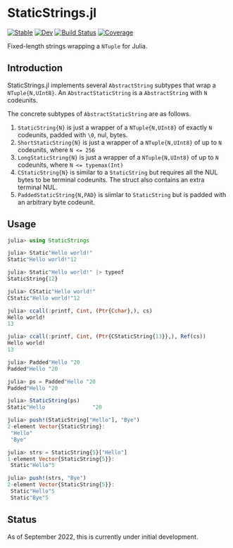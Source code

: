 # StaticStrings.jl

[![Stable](https://img.shields.io/badge/docs-stable-blue.svg)](https://mkitti.github.io/StaticStrings.jl/stable/)
[![Dev](https://img.shields.io/badge/docs-dev-blue.svg)](https://mkitti.github.io/StaticStrings.jl/dev/)
[![Build Status](https://github.com/mkitti/StaticStrings.jl/actions/workflows/CI.yml/badge.svg?branch=main)](https://github.com/mkitti/StaticStrings.jl/actions/workflows/CI.yml?query=branch%3Amain)
[![Coverage](https://codecov.io/gh/mkitti/StaticStrings.jl/branch/main/graph/badge.svg)](https://codecov.io/gh/mkitti/StaticStrings.jl)

Fixed-length strings wrapping a `NTuple` for Julia.

## Introduction

StaticStrings.jl implements several `AbstractString` subtypes that wrap a `NTuple{N,UInt8}`. An `AbstractStaticString` is a `AbstractString` with `N` codeunits.

The concrete subtypes of `AbstractStaticString` are as follows.
1. `StaticString{N}` is just a wrapper of a `NTuple{N,UInt8}` of exactly `N` codeunits, padded with `\0`, nul, bytes.
2. `ShortStaticString{N}` is just a wrapper of a `NTuple{N,UInt8}` of up to `N` codeunits, where `N <= 256`
3. `LongStaticString{N}` is just a wrapper of a `NTuple{N,UInt8}` of up to `N` codeunits, where `N <= typemax(Int)`
4. `CStaticString{N}` is similar to a `StaticString` but requires all the NUL bytes to be terminal codeunits. The struct also contains an extra terminal NUL.
5. `PaddedStaticString{N,PAD}` is siimlar to `StaticString` but is padded with an arbitrary byte codeunit.

## Usage

```julia
julia> using StaticStrings

julia> Static"Hello world!"
Static"Hello world!"12

julia> Static"Hello world!" |> typeof
StaticString{12}

julia> CStatic"Hello world!"
CStatic"Hello world!"12

julia> ccall(:printf, Cint, (Ptr{Cchar},), cs)
Hello world!
13

julia> ccall(:printf, Cint, (Ptr{CStaticString{13}},), Ref(cs))
Hello world!
13

julia> Padded"Hello "20
Padded"Hello "20

julia> ps = Padded"Hello "20
Padded"Hello "20

julia> StaticString(ps)
Static"Hello               "20

julia> push!(StaticString["Hello"], "Bye")
2-element Vector{StaticString}:
 "Hello"
 "Bye"

julia> strs = StaticString{5}["Hello"]
1-element Vector{StaticString{5}}:
 Static"Hello"5

julia> push!(strs, "Bye")
2-element Vector{StaticString{5}}:
 Static"Hello"5
 Static"Bye"5
```

## Status

As of September 2022, this is currently under initial development.
